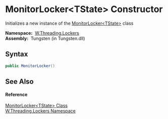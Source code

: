 MonitorLocker&lt;TState> Constructor
====================================
   Initializes a new instance of the [MonitorLocker&lt;TState>][1] class

  **Namespace:**  [W.Threading.Lockers][2]  
  **Assembly:**  Tungsten (in Tungsten.dll)

Syntax
------

```csharp
public MonitorLocker()
```


See Also
--------

#### Reference
[MonitorLocker&lt;TState> Class][1]  
[W.Threading.Lockers Namespace][2]  

[1]: README.md
[2]: ../README.md